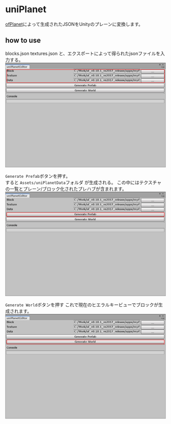 # uniPlanet
[ofPlanet](https://github.com/desktopgame/ofPlanet)によって生成されたJSONをUnityのプレーンに変換します。

## how to use
blocks.json textures.json と、エクスポートによって得られたjsonファイルを入力する。
![入力画面](./images/uniPlanetEditor2.png)

`Generate Prefab`ボタンを押す。  
すると `Assets/uniPlanetData`フォルダ が生成される。
この中にはテクスチャの一覧とプレーン/ブロック化されたプレハブが含まれます。
![Generate Prefab](./images/uniPlanetEditor3.png)

`Generate World`ボタンを押す
これで現在のヒエラルキービューでブロックが生成されます。
![Generate Prefab](./images/uniPlanetEditor4.png)
